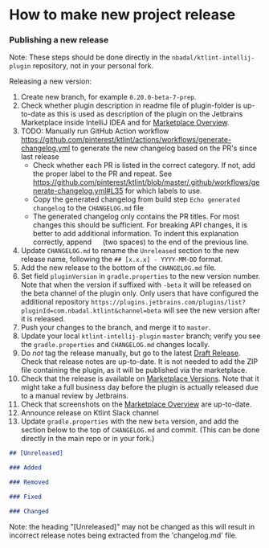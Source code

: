 # How to make new project release

### Publishing a new release

Note: These steps should be done directly in the `nbadal/ktlint-intellij-plugin` repository, not in your personal fork.

Releasing a new version:

1. Create new branch, for example `0.20.0-beta-7-prep`.
2. Check whether plugin description in readme file of plugin-folder is up-to-date as this is used as description of the plugin on the Jetbrains Marketplace inside IntelliJ IDEA and for [Marketplace Overview](https://plugins.jetbrains.com/plugin/15057-ktlint?noRedirect=true). 
3. TODO: Manually run GitHub Action workflow https://github.com/pinterest/ktlint/actions/workflows/generate-changelog.yml to generate the new changelog based on the PR's since last release
   * Check whether each PR is listed in the correct category. If not, add the proper label to the PR and repeat. See https://github.com/pinterest/ktlint/blob/master/.github/workflows/generate-changelog.yml#L35 for which labels to use.
   * Copy the generated changelog from build step `Echo generated changelog` to the `CHANGELOG.md` file
   * The generated changelog only contains the PR titles. For most changes this should be sufficient. For breaking API changes, it is better to add additional information. To indent this explanation correctly, append `  ` (two spaces) to the end of the previous line.
4. Update `CHANGELOG.md` to rename the `Unreleased` section to the new release name, following the `## [x.x.x] - YYYY-MM-DD` format.
5. Add the new release to the bottom of the `CHANGELOG.md` file. 
6. Set field `pluginVersion` in `gradle.properties` to the new version number. Note that when the version if suffixed with `-beta` it will be released on the beta channel of the plugin only. Only users that have configured the additional repository `https://plugins.jetbrains.com/plugins/list?pluginId=com.nbadal.ktlint&channel=beta` will see the new version after it is released.
7. Push your changes to the branch, and merge it to `master`.
8. Update your local `ktlint-intellij-plugin` `master` branch; verify you see the `gradle.properties` and `CHANGELOG.md` changes locally.
9. Do *not* tag the release manually, but go to the latest [Draft Release](https://github.com/nbadal/ktlint-intellij-plugin/releases). Check that release notes are up-to-date. It is not needed to add the ZIP file containing the plugin, as it will be published via the marketplace. 
10. Check that the release is available on [Marketplace Versions](https://plugins.jetbrains.com/plugin/15057-ktlint/versions?noRedirect=true). Note that it might take a full business day before the plugin is actually released due to a manual review by Jetbrains.
11. Check that screenshots on the [Marketplace Overview](https://plugins.jetbrains.com/plugin/15057-ktlint?noRedirect=true) are up-to-date.
12. Announce release on Ktlint Slack channel
13. Update `gradle.properties` with the new `beta` version, and add the section below to the top of `CHANGELOG.md` and commit. (This can be done directly in the main repo or in your fork.)
```markdown
## [Unreleased]

### Added

### Removed

### Fixed

### Changed
```
Note: the heading "[Unreleased]" may not be changed as this will result in incorrect release notes being extracted from the 'changelog.md' file. 

